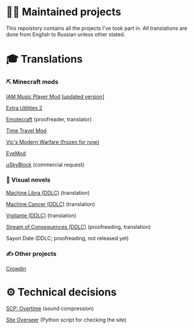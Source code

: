 # 👨‍💻 Maintained projects
This repoistory contains all the projects I've took part in.
All translations are done from English to Russian unless other stated.

# 🎓 Translations

### ⛏️ Minecraft mods
[IAM Music Player Mod](https://github.com/TeamFelnull/IamMusicPlayer/pull/16) [[updated version]](https://github.com/TeamFelnull/IamMusicPlayer/pull/22)

[Extra Utilities 2](https://github.com/rwtema/ExtraUtilities_Localization/pull/47)

[Emotecraft](https://crowdin.com/project/emotecraft/ru) (proofreader, translator)

[Time Travel Mod](https://crowdin.com/project/time-travel-mod/ru)

[Vic's Modern Warfare (frozen for now)](https://crowdin.com/project/vics-modern-warfare/ru)

[EyeMod](https://github.com/Podloot/EyeMod/pull/1)

[uSkyBlock](https://github.com/rlf/uSkyBlock/pull/1300) (commercial request)

### 📕 Visual novels
[Machine Libra (DDLC)](https://sites.google.com/view/theonetranslator/str-pr/machine-libra) (translation)

[Machine Cancer (DDLC)](https://sites.google.com/view/theonetranslator/str-pr/machine-cancer) (translation)

[Vigilante (DDLC)](https://sites.google.com/view/theonetranslator/str-pr/doki-doki-vigilante-chapters-123) (translation)

[Stream of Consequences (DDLC)](https://sites.google.com/view/theonetranslator/str-pr/stream-of-consciousness) (proofreading, translation)

Sayori Date (DDLC; proofreading, not released yet)

### ✍️ Other projects
[Crowdin](https://crowdin.com/project/crowdin/ru)

# ⚙️ Technical decisions
[SCP: Overtime](https://www.curseforge.com/minecraft/mc-mods/scp-overtime) (sound compression)

[Site Overseer](https://github.com/SfortzaPhantom/SiteOverseer) (Python script for checking the site)
